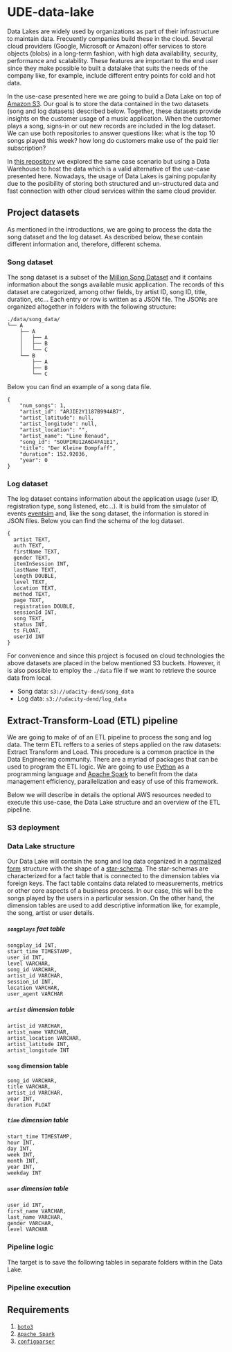 # UDE-data-lake

Data Lakes are widely used by organizations as part of their infrastructure to maintain data. Frecuently companies build these in the cloud. Several cloud providers (Google, Microsoft or Amazon) offer services to store objects (blobs) in a long-term fashion, with high data availability, security, performance and scalability. These features are important to the end user since they make possible to built a datalake that suits the needs of the company like, for example, include different entry points for cold and hot data. 

In the use-case presented here we are going to build a Data Lake on top of [Amazon S3](https://aws.amazon.com/s3/?did=ft_card&trk=ft_card). Our goal is to store the data contained in the two datasets (song and log datasets) described below. Together, these datasets provide insights on the customer usage of a music application. When the customer plays a song, signs-in or out new records are included in the log dataset. We can use both repositories to answer questions like: what is the top 10 songs played this week? how long do customers make use of the paid tier subscription? 

In [this repository](https://github.com/juferafo/UDE-redshift) we explored the same case scenario but using a Data Warehouse to host the data which is a valid alternative of the use-case presented here. Nowadays, the usage of Data Lakes is gaining popularity due to the posibility of storing both structured and un-structured data and fast connection with other cloud services within the same cloud provider. 

## Project datasets

As mentioned in the introductions, we are going to process the data the song dataset and the log dataset. As described below, these contain different information and, therefore, different schema.

### Song dataset

The song dataset is a subset of the [Million Song Dataset](http://millionsongdataset.com/) and it contains information about the songs available music application. The records of this dataset are categorized, among other fields, by artist ID, song ID, title, duration, etc... Each entry or row is written as a JSON file. The JSONs are organized altogether in folders with the following structure:

```
./data/song_data/
└── A
    ├── A
    │   ├── A
    │   ├── B
    │   └── C
    └── B
        ├── A
        ├── B
        └── C
```

Below you can find an example of a song data file.

```
{
    "num_songs": 1, 
    "artist_id": "ARJIE2Y1187B994AB7", 
    "artist_latitude": null,
    "artist_longitude": null,
    "artist_location": "",
    "artist_name": "Line Renaud",
    "song_id": "SOUPIRU12A6D4FA1E1",
    "title": "Der Kleine Dompfaff",
    "duration": 152.92036,
    "year": 0
}
```

### Log dataset

The log dataset contains information about the application usage (user ID, registration type, song listened, etc...). It is build from the simulator of events [eventsim](https://github.com/Interana/eventsim) and, like the song dataset, the information is stored in JSON files. Below you can find the schema of the log dataset.

```
{
  artist TEXT,
  auth TEXT,
  firstName TEXT,
  gender TEXT,
  itemInSession INT,
  lastName TEXT,
  length DOUBLE,
  level TEXT,
  location TEXT,
  method TEXT,
  page TEXT,
  registration DOUBLE,
  sessionId INT,
  song TEXT,
  status INT,
  ts FLOAT,
  userId INT
}
```

For convenience and since this project is focused on cloud technologies the above datasets are placed in the below mentioned S3 buckets. However, it is also possible to employ the `./data` file if we want to retrieve the source data from local.

* Song data: `s3://udacity-dend/song_data`
* Log data: `s3://udacity-dend/log_data`

## Extract-Transform-Load (ETL) pipeline

We are going to make of of an ETL pipeline to process the song and log data. The term ETL reffers to a series of steps applied on the raw datasets: Extract Transform and Load. This procedure is a common practice in the Data Engineering community. There are a myriad of packages that can be used to program the ETL logic. We are going to use [Python](https://www.python.org/download/releases/3.0/) as a programming language and [Apache Spark](https://spark.apache.org/) to benefit from the data management efficiency, parallelization and easy of use of this framework. 

Below we will describe in details the optional AWS resources needed to execute this use-case, the Data Lake structure and an overview of the ETL pipeline. 

### S3 deployment

### Data Lake structure

Our Data Lake will contain the song and log data organized in a [normalized form](https://en.wikipedia.org/wiki/Database_normalization) structure with the shape of a [star-schema](https://www.guru99.com/star-snowflake-data-warehousing.html). The star-schemas are characterized for a fact table that is connected to the dimension tables via foreign keys. The fact table contains data related to measurements, metrics or other core aspects of a business process. In our case, this will be the songs played by the users in a particular session. On the other hand, the dimension tables are used to add descriptive information like, for example, the song, artist or user details.

##### `songplays` fact table

```
songplay_id INT,
start_time TIMESTAMP, 
user_id INT, 
level VARCHAR, 
song_id VARCHAR, 
artist_id VARCHAR, 
session_id INT, 
location VARCHAR, 
user_agent VARCHAR
```

##### `artist` dimension table

```
artist_id VARCHAR,
artist_name VARCHAR,
artist_location VARCHAR,
artist_latitude INT,
artist_longitude INT
```

#### `song` dimension table

```
song_id VARCHAR,
title VARCHAR,
artist_id VARCHAR,
year INT,
duration FLOAT
```

##### `time` dimension table

```
start_time TIMESTAMP,
hour INT,
day INT,
week INT,
month INT,
year INT,
weekday INT
```

##### `user` dimension table

```
user_id INT,
first_name VARCHAR,
last_name VARCHAR,
gender VARCHAR,
level VARCHAR
```

### Pipeline logic


The target is to save the following tables in separate folders within the Data Lake. 

### Pipeline execution



## Requirements

1. [`boto3`](https://aws.amazon.com/en/sdk-for-python/)
2. [`Apache Spark`](http://spark.apache.org/docs/2.1.0/api/python/index.html#)
3. [`configparser`](https://docs.python.org/3/library/configparser.html)
